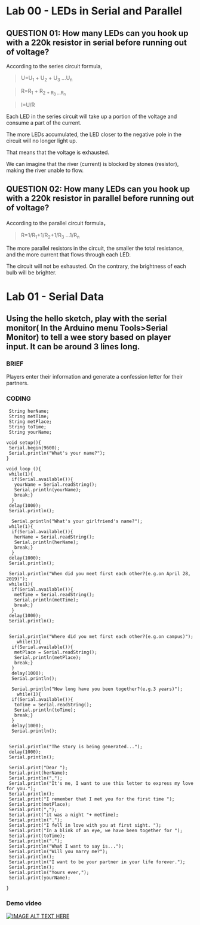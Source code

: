 # Lab 00 - LEDs in Serial and Parallel

## QUESTION 01: How many LEDs can you hook up with a 220k resistor in serial before running out of voltage?

According to the series circuit formula,  


> U=U<sub>1</sub> + U<sub>2</sub> + U<sub>3</sub> ...U<sub>n</sub>

> R=R<sub>1</sub> + R<sub>2</sub2> + R<sub>3</sub> ...R<sub>n</sub>

> I=U/R


Each LED in the series circuit will take up a portion of the voltage and consume a part of the current. 

The more LEDs accumulated, the LED closer to the negative pole in the circuit will no longer light up.

That means that the voltage is exhausted.

We can imagine that the river (current) is blocked by stones (resistor), making the river unable to flow.



## QUESTION 02: How many LEDs can you hook up with a 220k resistor in parallel before running out of voltage?

According to the parallel circuit formula，

> R=1/R<sub>1</sub>+1/R<sub>2</sub>+1/R<sub>3</sub> ...1/R<sub>n</sub>

The more parallel resistors in the circuit, the smaller the total resistance, and the more current that flows through each LED.

The circuit will not be exhausted. On the contrary, the brightness of each bulb will be brighter.

# Lab 01 - Serial Data

## Using the hello sketch, play with the serial monitor( In the Arduino menu Tools>Serial Monitor) to tell a wee story based on player input. It can be around 3 lines long.

### BRIEF

Players enter their information and generate a confession letter for their partners.

### CODING
```
 String herName;
 String metTime;
 String metPlace;
 String toTime;
 String yourName;
  
void setup(){
 Serial.begin(9600);
 Serial.println("What's your name?");
}

void loop (){
 while(1){
  if(Serial.available()){
   yourName = Serial.readString();
   Serial.println(yourName);
   break;}
  }
 delay(1000);
 Serial.println();
 
  Serial.println("What's your girlfriend's name?");
 while(1){
  if(Serial.available()){
   herName = Serial.readString();
   Serial.println(herName);
   break;}
  }
 delay(1000);
 Serial.println();
 
 Serial.println("When did you meet first each other?(e.g.on April 28, 2019)");
 while(1){
  if(Serial.available()){
   metTime = Serial.readString();
   Serial.println(metTime);
   break;}
  }
 delay(1000);
 Serial.println();


 Serial.println("Where did you met first each other?(e.g.on campus)");
    while(1){
  if(Serial.available()){
   metPlace = Serial.readString();
   Serial.println(metPlace);
   break;}
  }
  delay(1000);
  Serial.println();

  Serial.println("How long have you been together?(e.g.3 years)");
    while(1){
  if(Serial.available()){
   toTime = Serial.readString();
   Serial.println(toTime);
   break;}
  }
  delay(1000);
  Serial.println();

  
 Serial.println("The story is being generated...");
 delay(1000);
 Serial.println();
 
 Serial.print("Dear ");
 Serial.print(herName);
 Serial.println(",");
 Serial.println("It's me, I want to use this letter to express my love for you.");
 Serial.println();
 Serial.print("I remember that I met you for the first time ");
 Serial.print(metPlace);
 Serial.print(",");
 Serial.print("it was a night "+ metTime);
 Serial.println(".");
 Serial.print("I fell in love with you at first sight. ");
 Serial.print("In a blink of an eye, we have been together for ");
 Serial.print(toTime);
 Serial.println(".");
 Serial.println("What I want to say is...");
 Serial.println("Will you marry me?");
 Serial.println();
 Serial.println("I want to be your partner in your life forever.");
 Serial.println();
 Serial.println("Yours ever,");
 Serial.print(yourName);
 
}
```
### Demo video
[![IMAGE ALT TEXT HERE](http://img.youtube.com/vi/YOUTUBE_VIDEO_ID_HERE/0.jpg)](https://youtu.be/nS5RmZFPDMI)


